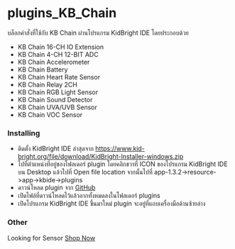 # plugins_KB_Chain 
บล็อกคำสั่งที่ใช้กับ KB Chain ผ่านโปรแกรม KidBright IDE โดยประกอบด้วย
  * KB Chain 16-CH IO Extension
  * KB Chain 4-CH 12-BIT ADC
  * KB Chain Accelerometer
  * KB Chain Battery
  * KB Chain Heart Rate Sensor
  * KB Chain Relay 2CH
  * KB Chain RGB Light Sensor
  * KB Chain Sound Detector
  * KB Chain UVA/UVB Sensor
  * KB Chain VOC Sensor



### Installing
* ติดตั้ง KidBright IDE ล่าสุดจาก https://www.kid-bright.org/file/download/KidBright-Installer-windows.zip
* ไปที่ตำแหน่งที่อยู่ของโฟลเดอร์ plugin โดยคลิกขวาที่ ICON ของโปรแกรม KidBright IDE บน Desktop แล้วไปที่ Open file location จากนั้นไปที่ app-1.3.2->resource->app->kbide->plugins
* ดาวน์โหลด plugin จาก [GitHub](https://github.com/gravitech-engineer/Plugins_KB_Chain)
* เปิดไฟล์ที่ดาวน์โหลดไว้แล้วลากทั้งหมดลงในโฟลเดอร์ plugins
* เปิดโปรแกรม KidBright IDE ขึ้นมาใหม่ plugin จะอยู่ที่แถบเครื่องมือด้านซ้ายล่าง


     
### Other 

Looking for Sensor [Shop Now](https://www.kidbright.io/shop)
